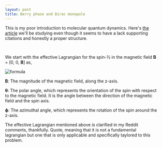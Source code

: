 ```yaml
---
layout: post
title: Berry phase and Dirac monopole
---
```


This is my poor introduction to molecular quantum dynamics. Here's [the article][article] we'll be studying even though it seems to have a lack supporting citations and honestly a proper structure.


<br>


We start with the effective Lagrangian for the spin-½ in the magnetic field __B__ = [0, 0, __B__] as,

![formula](/myblog/images/lagrangian.png)

__B__: The magnitude of the magnetic field, along the z-axis.

__θ__: The polar angle, which represents the orientation of the spin with respect to the magnetic field. It is the angle between the direction of the magnetic field and the spin axis.

__ϕ__: The azimuthal angle, which represents the rotation of the spin around the z-axis.

The effective Lagrangian mentioned above is clarified in my Reddit comments, thankfully. Quote, meaning that it is not a fundamental lagrangian but one that is only applicable and specifically taylored to this problem.

















[article]: https://www.qipe.t.u-tokyo.ac.jp/lec_2021a_cond/2021_10_14_2.pdf